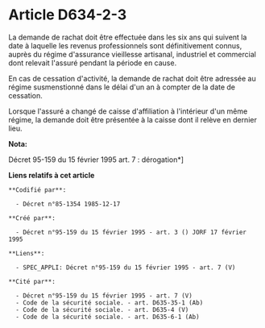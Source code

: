 # Article D634-2-3

La demande de rachat doit être effectuée dans les six ans qui suivent la date à laquelle les revenus professionnels sont
définitivement connus, auprès du régime d'assurance vieillesse artisanal, industriel et commercial dont relevait l'assuré
pendant la période en cause.

En cas de cessation d'activité, la demande de rachat doit être adressée au régime susmenstionné dans le délai d'un an à
compter de la date de cessation.

Lorsque l'assuré a changé de caisse d'affiliation à l'intérieur d'un même régime, la demande doit être présentée à la caisse
dont il relève en dernier lieu.

**Nota:**

Décret 95-159 du 15 février 1995 art. 7 : dérogation*]

**Liens relatifs à cet article**

	**Codifié par**:

	  - Décret n°85-1354 1985-12-17

	**Créé par**:

	  - Décret n°95-159 du 15 février 1995 - art. 3 () JORF 17 février 1995

	**Liens**:

	  - SPEC_APPLI: Décret n°95-159 du 15 février 1995 - art. 7 (V)

	**Cité par**:

	  - Décret n°95-159 du 15 février 1995 - art. 7 (V)
	  - Code de la sécurité sociale. - art. D635-35-1 (Ab)
	  - Code de la sécurité sociale. - art. D635-4 (V)
	  - Code de la sécurité sociale. - art. D635-6-1 (Ab)
